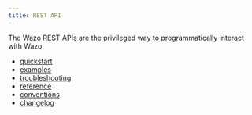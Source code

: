 ```yaml
---
title: REST API
---
```


The Wazo REST APIs are the privileged way to programmatically interact
with Wazo.

- [quickstart](quickstart)
- [examples](examples)
- [troubleshooting](troubleshooting)
- [reference](reference)
- [conventions](conventions)
- [changelog](changelog)
